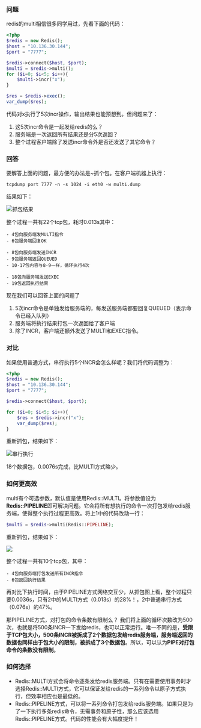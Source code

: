 ### 问题

redis的multi相信很多同学用过，先看下面的代码：

```php
<?php
$redis = new Redis();
$host = "10.136.30.144";
$port = "7777";

$redis->connect($host, $port);
$multi = $redis->multi();
for ($i=0; $i<5; $i++){
    $multi->incr("x");
}

$res = $redis->exec();
var_dump($res);
```

代码对x执行了5次incr操作，输出结果也能预想到。但问题来了：

1. 这5次incr命令是一起发给redis的么？
2. 服务端是一次返回所有结果还是分5次返回？
3. 整个过程客户端除了发送incr命令外是否还发送了其它命令？

### 回答

要解答上面的问题，最方便的办法是~抓个包。在客户端机器上执行：

```shell
tcpdump port 7777 -n -s 1024 -i eth0 -w multi.dump
```

结果如下：

![抓包结果](https://upload-images.jianshu.io/upload_images/9550427-a9cb827a167f8acf.png)

整个过程一共有22个tcp包，耗时0.013s其中：

```shell
- 4包向服务端发MULTI指令 
- 6包服务端回复OK 

- 8包向服务端发送INCR 
- 9包服务端返回QUEUED 
- 10-17包内容与8-9一样，循环执行4次

- 18包向服务端发送EXEC 
- 19包返回执行结果
```

现在我们可以回答上面的问题了

1. 5次incr命令是单独发给服务端的，每发送服务端都要回复QUEUED（表示命令已经入队列）
2. 服务端将执行结果打包一次返回给了客户端
3. 除了INCR，客户端还额外发送了MULTI和EXEC指令。

### 对比

如果使用普通方式，串行执行5个INCR会怎么样呢？我们将代码调整为：

```php
<?php
$redis = new Redis();
$host = "10.136.30.144";
$port = "7777";

$redis->connect($host, $port);

for ($i=0; $i<5; $i++){
    $res = $redis->incr("x");
    var_dump($res);
}
```

重新抓包，结果如下：

![串行执行](https://upload-images.jianshu.io/upload_images/9550427-3d4243be6d2c3dc4.png)

18个数据包，0.0076s完成，比MULTI方式略少。

### 如何更高效

multi有个可选参数，默认值是使用Redis::MULTI。将参数值设为**Redis::PIPELINE**即可解决问题。它会将所有想执行的命令一次打包发给redis服务端，使得整个执行过程更高效。将上1中的代码改动一行：

```php
$multi = $redis->multi(Redis::PIPELINE);
```

重新抓包，结果如下：

![](https://upload-images.jianshu.io/upload_images/9550427-afebfb6eeca87e61.png)

整个过程一共有10个tcp包，其中：

```shell
- 4包向服务端打包发送所有INCR指令 
- 6包返回执行结果
```

再对比下执行时间，由于PIPELINE方式网络交互少，从抓包图上看，整个过程只要0.0036s，只有2中的MULTI方式（0.013s）的28%！，2中普通串行方式（0.076s）的47%。



那PIPELINE方式，对打包的命令条数有限制么？
我们将上面的循环次数改为500次，也就是将500条INCR一下发给redis，也可以正常运行。唯一不同的是，**受限于TCP包大小，500条INCR被拆成了2个数据包发给redis服务端，服务端返回的数据也同样由于包大小的限制，被拆成了3个数据包**。所以，可以认为**PIPE对打包命令的条数没有限制**。

### 如何选择

- Redis::MULTI方式会将命令逐条发给redis服务端。只有在需要使用事务时才选择Redis::MULTI方式，它可以保证发给redis的一系列命令以原子方式执行，但效率相应也是最低的。
- Redis::PIPELINE方式，可以将一系列命令打包发给redis服务端。如果只是为了一下执行多条redis命令，无需事务和原子性，那么应该选用Redis::PIPELINE方式。代码的性能会有大幅度提升！